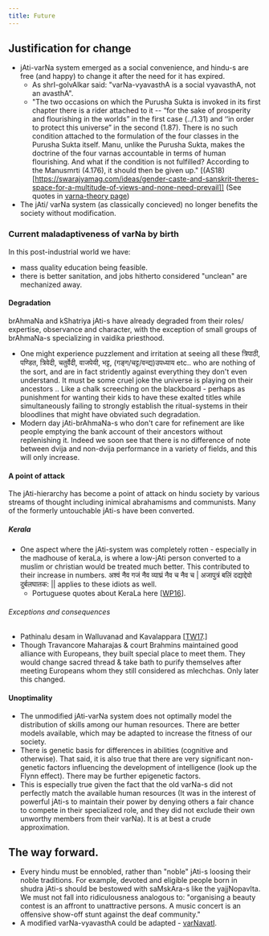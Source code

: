 ```yaml
---
title: Future
---
```

## Justification for change
- jAti-varNa system emerged as a social convenience, and hindu-s are free (and happy) to change it after the need for it has expired.
  - As shrI-golvAlkar said: "varNa-vyavasthA is a social vyavasthA, not an avasthA".
  - "The two occasions on which the Purusha Sukta is invoked in its first chapter there is a rider attached to it -- “for the sake of prosperity and flourishing in the worlds” in the first case (../1.31) and ‘‘in order to protect this universe” in the second (1.87). There is no such condition attached to the formulation of the four classes in the Purusha Sukta itself. Manu, unlike the Purusha Sukta, makes the doctrine of the four varnas accountable in terms of human flourishing. And what if the condition is not fulfilled? According to the Manusmrti (4.176), it should then be given up." [(AS18)[https://swarajyamag.com/ideas/gender-caste-and-sanskrit-theres-space-for-a-multitude-of-views-and-none-need-prevail]] (See quotes in [varna-theory page](varna-theory/))
- The jAti/ varNa system (as classically concieved) no longer benefits the society without modification.

### Current maladaptiveness of varNa by birth
In this post-industrial world we have:

- mass quality education being feasible.
- there is better sanitation, and jobs hitherto considered "unclean" are mechanized away.

#### Degradation
brAhmaNa and kShatriya jAti-s have already degraded from their roles/ expertise, observance and character, with the exception of small groups of brAhmaNa-s specializing in vaidika priesthood.
- One might experience puzzlement and irritation at seeing all these त्रिपाठी, पण्डित, त्रिवेदी, चतुर्वेदी, वाजपेयी, भट्ट, (गङ्ग/चट्ट/वन्द्य)उपध्याय etc.. who are nothing of the sort, and are in fact stridently against everything they don't even understand. It must be some cruel joke the universe is playing on their ancestors .. Like a chalk screeching on the blackboard - perhaps as punishment for wanting their kids to have these exalted titles while simultaneously failing to strongly establish the ritual-systems in their bloodlines that might have obviated such degradation.
- Modern day jAti-brAhmaNa-s who don't care for refinement are like people emptying the bank account of their ancestors without replenishing it. Indeed we soon see that there is no difference of note between dvija and non-dvija performance in a variety of fields, and this will only increase.

#### A point of attack
The jAti-hierarchy has become a point of attack on hindu society by various streams of thought including inimical abrahamisms and communists. Many of the formerly untouchable jAti-s have been converted.

##### Kerala
- One aspect where the jAti-system was completely rotten - especially in the madhouse of keraLa, is where a low-jAti person converted to a muslim or christian would be treated much better. This contributed to their increase in numbers. अश्वं नैव गजं नैव व्याघ्रं नैव च नैव च | अजापुत्रं बलिं दद्याद्देवो दुर्बलघातक: || applies to these idiots as well.
    - Portuguese quotes about KeraLa here \[[WP16](https://agnimaan.wordpress.com/2016/02/19/the-mleccha-dalit-stupidity/)\].

###### Exceptions and consequences 
- Pathinalu desam in Walluvanad and Kavalappara \[[TW17](https://twitter.com/maidros78/status/854153022640750593).\]
- Though Travancore Maharajas & court Brahmins maintained good alliance with Europeans, they built special place to meet them. They would change sacred thread & take bath to purify themselves after meeting Europeans whom they still considered as mlechchas. Only later this changed.

#### Unoptimality

- The unmodified jAti-varNa system does not optimally model the distribution of skills among our human resources. There are better models available, which may be adapted to increase the fitness of our society.
- There is genetic basis for differences in abilities (cognitive and otherwise). That said, it is also true that there are very significant non-genetic factors influencing the development of intelligence (look up the Flynn effect). There may be further epigenetic factors.
- This is especially true given the fact that the old varNa-s did not perfectly match the available human resources (It was in the interest of powerful jAti-s to maintain their power by denying others a fair chance to compete in their specialized role, and they did not exclude their own unworthy members from their varNa). It is at best a crude approximation.

## The way forward.
- Every hindu must be ennobled, rather than "noble" jAti-s loosing their noble traditions. For example, devoted and eligible people born in shudra jAti-s should be bestowed with saMskAra-s like the yajjNopavIta. We must not fall into ridiculousness analogous to: "organising a beauty contest is an affront to unattractive persons. A music concert is an offensive show-off stunt against the deaf community."
- A modified varNa-vyavasthA could be adapted - [varNavatI](../varnavatii/).
